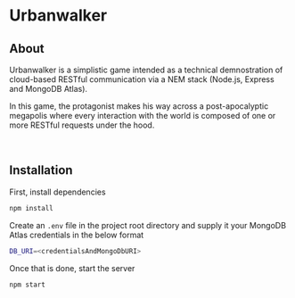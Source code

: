 # Urbanwalker

## About
Urbanwalker is a simplistic game intended as a technical demnostration of cloud-based RESTful communication via a NEM stack (Node.js, Express and MongoDB Atlas).

In this game, the protagonist makes his way across a post-apocalyptic megapolis where every interaction with the world is composed of one or more RESTful requests under the hood.

<br/>

## Installation

First, install dependencies

```bash
npm install
```

Create an `.env` file in the project root directory and supply it your MongoDB Atlas credentials in the below format
```bash
DB_URI=<credentialsAndMongoDbURI>
```

Once that is done, start the server
```bash
npm start
```